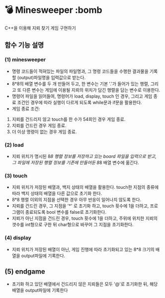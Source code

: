 # :bomb: Minesweeper :bomb
C++을 이용해 지뢰 찾기 게임 구현하기
## 함수 기능 설명
### (1) minesweeper
- 명령 코드들이 적혀있는 파일의 파일명과, 그 명령 코드들을 수행한 결과물을 기록할 (output)파일명을 입력값으로 받는다.</br>
- 8*8의 배열 변수를 두 개 만들어 두고, 한 변수는 기본 '.'가 들어가 있는 행렬, 그리고 또 다른 변수는 게임에 이용될 지뢰의 위치가 담긴 행렬을 담는 변수로 이용한다.
- 명령어 파일을 읽어들여, 명령어가 load, display, touch 인 경우, 그리고 게임 종료 조건인 경우에 따라 실행이 다르게 되도록 while문과 if문을 활용한다.
- 게임 종료 조건:</br> 
1. 지뢰를 건드리지 않고 touch를 한 수가 54회인 경우 게임 종료.</br> 
2. 지뢰를 건드린 경우 게임 종료.</br>
3. 더 이상 명령이 없는 경우 게임 종료.

### (2) load
- 지뢰 위치가 명시된 8*8 행렬 정보를 저장하고 있는 board 파일을 입력으로 받고, 그 파일에 저장된 행렬 정보를 기존에 만들어둔 8*8 배열 변수에 옮긴다.

### (3) touch
- 지뢰 위치가 저장된 배열과, 백지 상태의 배열을 활용한다. touch한 지점의 종류에 따라 백지 상태의 배열을 다른 값으로 초기화 한다.</br>
- 8*8 행렬 이외의 지점을 선택한 경우 아무 반응이 일어나지 않도록 한다. </br>
- 지뢰를 건드린 경우, 그 지점을 '*' 로 초기화 하고, touch 횟수에 1을 더하고, 프로그램이 종료되도록 bool 변수를 false로 초기화한다. </br>
- 지뢰가 아닌 지점을 건드린 경우, touch 횟수에 1을 더하고, 주위에 위치한 지뢰의 갯수를 int형으로 구한 뒤 char형으로 바꾸어 그 지점을 초기화한다.</br>

### (4) display
- 지뢰 위치가 저장된 배열이 아닌, 게임 진행에 따라 초기화되고 있는 8*8 크기의 배열을 output파일에 기록한다.

## (5) endgame
- 초기화 하고 있던 배열에서 건드리지 않은 지뢰들은 모두 '@'로 초기화한 뒤, 해당 배열을 output파일에 기록한다 
